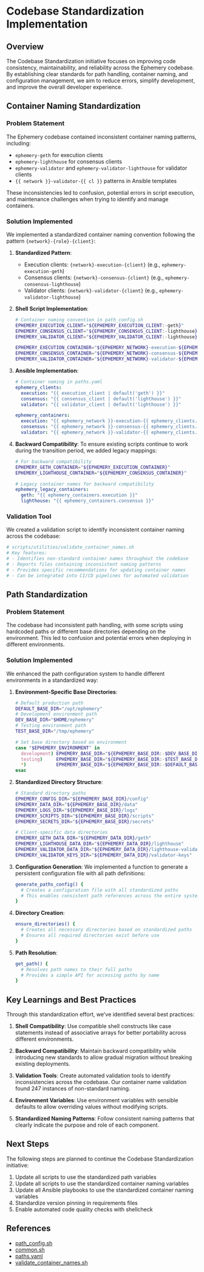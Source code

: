 # Codebase Standardization Implementation

## Overview

The Codebase Standardization initiative focuses on improving code consistency, maintainability, and reliability across the Ephemery codebase. By establishing clear standards for path handling, container naming, and configuration management, we aim to reduce errors, simplify development, and improve the overall developer experience.

## Container Naming Standardization

### Problem Statement

The Ephemery codebase contained inconsistent container naming patterns, including:
- `ephemery-geth` for execution clients
- `ephemery-lighthouse` for consensus clients
- `ephemery-validator` and `ephemery-validator-lighthouse` for validator clients
- `{{ network }}-validator-{{ cl }}` patterns in Ansible templates

These inconsistencies led to confusion, potential errors in script execution, and maintenance challenges when trying to identify and manage containers.

### Solution Implemented

We implemented a standardized container naming convention following the pattern `{network}-{role}-{client}`:

1. **Standardized Pattern**:
   - Execution clients: `{network}-execution-{client}` (e.g., `ephemery-execution-geth`)
   - Consensus clients: `{network}-consensus-{client}` (e.g., `ephemery-consensus-lighthouse`)
   - Validator clients: `{network}-validator-{client}` (e.g., `ephemery-validator-lighthouse`)

2. **Shell Script Implementation**:
   ```bash
   # Container naming convention in path_config.sh
   EPHEMERY_EXECUTION_CLIENT="${EPHEMERY_EXECUTION_CLIENT:-geth}"
   EPHEMERY_CONSENSUS_CLIENT="${EPHEMERY_CONSENSUS_CLIENT:-lighthouse}"
   EPHEMERY_VALIDATOR_CLIENT="${EPHEMERY_VALIDATOR_CLIENT:-lighthouse}"

   EPHEMERY_EXECUTION_CONTAINER="${EPHEMERY_NETWORK}-execution-${EPHEMERY_EXECUTION_CLIENT}"
   EPHEMERY_CONSENSUS_CONTAINER="${EPHEMERY_NETWORK}-consensus-${EPHEMERY_CONSENSUS_CLIENT}"
   EPHEMERY_VALIDATOR_CONTAINER="${EPHEMERY_NETWORK}-validator-${EPHEMERY_VALIDATOR_CLIENT}"
   ```

3. **Ansible Implementation**:
   ```yaml
   # Container naming in paths.yaml
   ephemery_clients:
     execution: "{{ execution_client | default('geth') }}"
     consensus: "{{ consensus_client | default('lighthouse') }}"
     validator: "{{ validator_client | default('lighthouse') }}"

   ephemery_containers:
     execution: "{{ ephemery_network }}-execution-{{ ephemery_clients.execution }}"
     consensus: "{{ ephemery_network }}-consensus-{{ ephemery_clients.consensus }}"
     validator: "{{ ephemery_network }}-validator-{{ ephemery_clients.validator }}"
   ```

4. **Backward Compatibility**:
   To ensure existing scripts continue to work during the transition period, we added legacy mappings:
   ```bash
   # For backward compatibility
   EPHEMERY_GETH_CONTAINER="${EPHEMERY_EXECUTION_CONTAINER}"
   EPHEMERY_LIGHTHOUSE_CONTAINER="${EPHEMERY_CONSENSUS_CONTAINER}"
   ```

   ```yaml
   # Legacy container names for backward compatibility
   ephemery_legacy_containers:
     geth: "{{ ephemery_containers.execution }}"
     lighthouse: "{{ ephemery_containers.consensus }}"
   ```

### Validation Tool

We created a validation script to identify inconsistent container naming across the codebase:

```bash
# scripts/utilities/validate_container_names.sh
# Key features:
# - Identifies non-standard container names throughout the codebase
# - Reports files containing inconsistent naming patterns
# - Provides specific recommendations for updating container names
# - Can be integrated into CI/CD pipelines for automated validation
```

## Path Standardization

### Problem Statement

The codebase had inconsistent path handling, with some scripts using hardcoded paths or different base directories depending on the environment. This led to confusion and potential errors when deploying in different environments.

### Solution Implemented

We enhanced the path configuration system to handle different environments in a standardized way:

1. **Environment-Specific Base Directories**:
   ```bash
   # Default production path
   DEFAULT_BASE_DIR="/opt/ephemery"
   # Development environment path
   DEV_BASE_DIR="$HOME/ephemery"
   # Testing environment path
   TEST_BASE_DIR="/tmp/ephemery"

   # Set base directory based on environment
   case "$EPHEMERY_ENVIRONMENT" in
     development) EPHEMERY_BASE_DIR="${EPHEMERY_BASE_DIR:-$DEV_BASE_DIR}" ;;
     testing)     EPHEMERY_BASE_DIR="${EPHEMERY_BASE_DIR:-$TEST_BASE_DIR}" ;;
     *)           EPHEMERY_BASE_DIR="${EPHEMERY_BASE_DIR:-$DEFAULT_BASE_DIR}" ;;
   esac
   ```

2. **Standardized Directory Structure**:
   ```bash
   # Standard directory paths
   EPHEMERY_CONFIG_DIR="${EPHEMERY_BASE_DIR}/config"
   EPHEMERY_DATA_DIR="${EPHEMERY_BASE_DIR}/data"
   EPHEMERY_LOGS_DIR="${EPHEMERY_BASE_DIR}/logs"
   EPHEMERY_SCRIPTS_DIR="${EPHEMERY_BASE_DIR}/scripts"
   EPHEMERY_SECRETS_DIR="${EPHEMERY_BASE_DIR}/secrets"

   # Client-specific data directories
   EPHEMERY_GETH_DATA_DIR="${EPHEMERY_DATA_DIR}/geth"
   EPHEMERY_LIGHTHOUSE_DATA_DIR="${EPHEMERY_DATA_DIR}/lighthouse"
   EPHEMERY_VALIDATOR_DATA_DIR="${EPHEMERY_DATA_DIR}/lighthouse-validator"
   EPHEMERY_VALIDATOR_KEYS_DIR="${EPHEMERY_DATA_DIR}/validator-keys"
   ```

3. **Configuration Generation**:
   We implemented a function to generate a persistent configuration file with all path definitions:
   ```bash
   generate_paths_config() {
     # Creates a configuration file with all standardized paths
     # This enables consistent path references across the entire system
   }
   ```

4. **Directory Creation**:
   ```bash
   ensure_directories() {
     # Creates all necessary directories based on standardized paths
     # Ensures all required directories exist before use
   }
   ```

5. **Path Resolution**:
   ```bash
   get_path() {
     # Resolves path names to their full paths
     # Provides a simple API for accessing paths by name
   }
   ```

## Key Learnings and Best Practices

Through this standardization effort, we've identified several best practices:

1. **Shell Compatibility**: Use compatible shell constructs like case statements instead of associative arrays for better portability across different environments.

2. **Backward Compatibility**: Maintain backward compatibility while introducing new standards to allow gradual migration without breaking existing deployments.

3. **Validation Tools**: Create automated validation tools to identify inconsistencies across the codebase. Our container name validation found 247 instances of non-standard naming.

4. **Environment Variables**: Use environment variables with sensible defaults to allow overriding values without modifying scripts.

5. **Standardized Naming Patterns**: Follow consistent naming patterns that clearly indicate the purpose and role of each component.

## Next Steps

The following steps are planned to continue the Codebase Standardization initiative:

1. Update all scripts to use the standardized path variables
2. Update all scripts to use the standardized container naming variables
3. Update all Ansible playbooks to use the standardized container naming variables
4. Standardize version pinning in requirements files
5. Enable automated code quality checks with shellcheck

## References

- [path_config.sh](../../scripts/core/path_config.sh)
- [common.sh](../../scripts/core/common.sh)
- [paths.yaml](../../ansible/vars/paths.yaml)
- [validate_container_names.sh](../../scripts/utilities/validate_container_names.sh)
